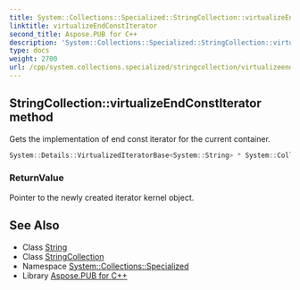 ```yaml
---
title: System::Collections::Specialized::StringCollection::virtualizeEndConstIterator method
linktitle: virtualizeEndConstIterator
second_title: Aspose.PUB for C++
description: 'System::Collections::Specialized::StringCollection::virtualizeEndConstIterator method. Gets the implementation of end const iterator for the current container in C++.'
type: docs
weight: 2700
url: /cpp/system.collections.specialized/stringcollection/virtualizeendconstiterator/
---
```

## StringCollection::virtualizeEndConstIterator method


Gets the implementation of end const iterator for the current container.

```cpp
System::Details::VirtualizedIteratorBase<System::String> * System::Collections::Specialized::StringCollection::virtualizeEndConstIterator() const override
```


### ReturnValue

Pointer to the newly created iterator kernel object.

## See Also

* Class [String](../../../system/string/)
* Class [StringCollection](../)
* Namespace [System::Collections::Specialized](../../)
* Library [Aspose.PUB for C++](../../../)
